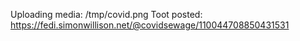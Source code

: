 Uploading media: /tmp/covid.png
Toot posted: https://fedi.simonwillison.net/@covidsewage/110044708850431531
